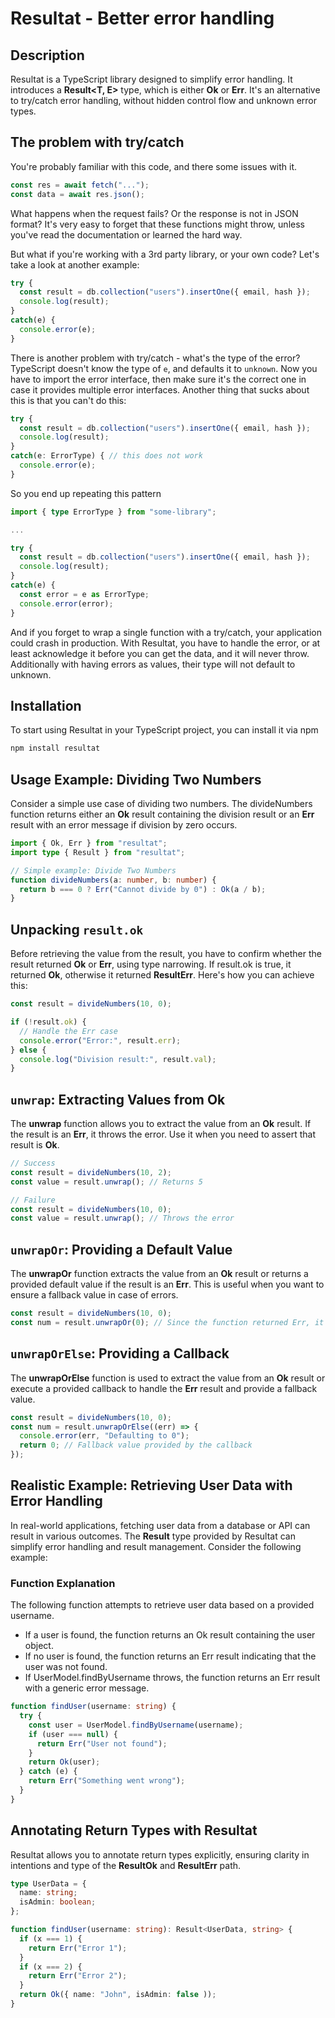 # Resultat - Better error handling

## Description

Resultat is a TypeScript library designed to simplify error handling. It introduces a **Result<T, E>** type, which is either **Ok<T>** or **Err<E>**.
It's an alternative to try/catch error handling, without hidden control flow and unknown error types.

## The problem with try/catch
You're probably familiar with this code, and there some issues with it.

```ts
const res = await fetch("...");
const data = await res.json();
```

What happens when the request fails? Or the response is not in JSON format?
It's very easy to forget that these functions might throw, unless you've read the documentation or learned the hard way.

But what if you're working with a 3rd party library, or your own code?
Let's take a look at another example:

```ts
try {
  const result = db.collection("users").insertOne({ email, hash });
  console.log(result);
}
catch(e) {
  console.error(e);
}
```

There is another problem with try/catch - what's the type of the error? TypeScript doesn't know the type of `e`, and defaults it to `unknown`.
Now you have to import the error interface, then make sure it's the correct one in case it provides multiple error interfaces.
Another thing that sucks about this is that you can't do this:

```ts
try {
  const result = db.collection("users").insertOne({ email, hash });
  console.log(result);
}
catch(e: ErrorType) { // this does not work
  console.error(e);
}
```

So you end up repeating this pattern

```ts
import { type ErrorType } from "some-library";

...

try {
  const result = db.collection("users").insertOne({ email, hash });
  console.log(result);
}
catch(e) {
  const error = e as ErrorType;
  console.error(error);
}
```

And if you forget to wrap a single function with a try/catch, your application could crash in production.
With Resultat, you have to handle the error, or at least acknowledge it before you can get the data, and it will never throw.
Additionally with having errors as values, their type will not default to unknown.


## Installation

To start using Resultat in your TypeScript project, you can install it via npm

```bash
npm install resultat
```

## Usage Example: Dividing Two Numbers

Consider a simple use case of dividing two numbers. The divideNumbers function returns either an **Ok** result containing the division result or an **Err** result with an error message if division by zero occurs.

```ts
import { Ok, Err } from "resultat";
import type { Result } from "resultat";

// Simple example: Divide Two Numbers
function divideNumbers(a: number, b: number) {
  return b === 0 ? Err("Cannot divide by 0") : Ok(a / b);
}
```

## Unpacking `result.ok`

Before retrieving the value from the result, you have to confirm whether the result returned **Ok** or **Err**, using type narrowing. If result.ok is true, it returned **Ok**, otherwise it returned **ResultErr**. Here's how you can achieve this:

```ts
const result = divideNumbers(10, 0);

if (!result.ok) {
  // Handle the Err case
  console.error("Error:", result.err);
} else {
  console.log("Division result:", result.val);
}
```

## `unwrap`: Extracting Values from Ok

The **unwrap** function allows you to extract the value from an **Ok** result. If the result is an **Err**, it throws the error. Use it when you need to assert that result is **Ok**.

```ts
// Success
const result = divideNumbers(10, 2);
const value = result.unwrap(); // Returns 5

// Failure
const result = divideNumbers(10, 0);
const value = result.unwrap(); // Throws the error
```

## `unwrapOr`: Providing a Default Value

The **unwrapOr** function extracts the value from an **Ok** result or returns a provided default value if the result is an **Err**. This is useful when you want to ensure a fallback value in case of errors.

```ts
const result = divideNumbers(10, 0);
const num = result.unwrapOr(0); // Since the function returned Err, it will return undefined
```

## `unwrapOrElse`: Providing a Callback

The **unwrapOrElse** function is used to extract the value from an **Ok** result or execute a provided callback to handle the **Err** result and provide a fallback value.

```ts
const result = divideNumbers(10, 0);
const num = result.unwrapOrElse((err) => {
  console.error(err, "Defaulting to 0");
  return 0; // Fallback value provided by the callback
});
```

## Realistic Example: Retrieving User Data with Error Handling

In real-world applications, fetching user data from a database or API can result in various outcomes. The **Result** type provided by Resultat can simplify error handling and result management. Consider the following example:

### Function Explanation

The following function attempts to retrieve user data based on a provided username.

- If a user is found, the function returns an Ok result containing the user object.
- If no user is found, the function returns an Err result indicating that the user was not found.
- If UserModel.findByUsername throws, the function returns an Err result with a generic error message.

```ts
function findUser(username: string) {
  try {
    const user = UserModel.findByUsername(username);
    if (user === null) {
      return Err("User not found");
    }
    return Ok(user);
  } catch (e) {
    return Err("Something went wrong");
  }
}
```

## Annotating Return Types with Resultat

Resultat allows you to annotate return types explicitly, ensuring clarity in intentions and type of the **ResultOk** and **ResultErr** path.

```ts
type UserData = {
  name: string;
  isAdmin: boolean;
};

function findUser(username: string): Result<UserData, string> {
  if (x === 1) {
    return Err("Error 1");
  }
  if (x === 2) {
    return Err("Error 2");
  }
  return Ok({ name: "John", isAdmin: false ));
}
```
